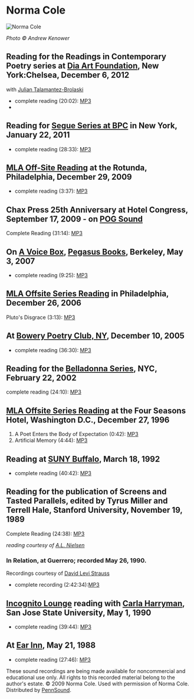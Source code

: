 Norma Cole
==========

![Norma Cole](http://media.sas.upenn.edu/pennsound/authors/Cole/norma-cole.jpg)

*Photo © Andrew Kenower*


Reading for the Readings in Contemporary Poetry series at [Dia Art Foundation](http://writing.upenn.edu/pennsound/x/Dia.php), New York:Chelsea, December 6, 2012
----------------------------------------------------------------------------------------------------------------------------------------------------------------

with [Julian Talamantez-Brolaski](http://writing.upenn.edu/pennsound/x/Dia.php#12-6-12)

-   complete reading (20:02): [MP3](http://media.sas.upenn.edu/pennsound/groups/Dia/Cole-Norma_Dia-NYC_12-6-12.mp3)
-   

Reading for [Segue Series at BPC](http://writing.upenn.edu/pennsound/x/Segue-BPC.php) in New York, January 22, 2011
-------------------------------------------------------------------------------------------------------------------

-   complete reading (28:33): [MP3](http://media.sas.upenn.edu/pennsound/groups/BPC/Cole-Norma_Segue-Series_01-22-2011.mp3)


[MLA Off-Site Reading](http://writing.upenn.edu/pennsound/x/MLA-Offsite.php) at the Rotunda, Philadelphia, December 29, 2009
----------------------------------------------------------------------------------------------------------------------------

-   complete reading (3:37): [MP3](http://media.sas.upenn.edu/pennsound/groups/MLA-Offsite/2009_On-Site-and-Off-Site_Philadelphia/MLA-Off-Site/MLA-Off-Site-Reading_14_Norma-Cole_The-Rotunda_Philadelphia_12-29-09.mp3)

Chax Press 25th Anniversary at Hotel Congress, September 17, 2009 - on [POG Sound](http://writing.upenn.edu/pennsound/x/POG-Sound.php#Hotel-congress-9-09)
----------------------------------------------------------------------------------------------------------------------------------------------------------

Complete Reading (31:14): [MP3](http://media.sas.upenn.edu/pennsound/authors/Cole/Cole-Norma_Chax-25-Anniversary_AZ_9-17-09.mp3)

On [A Voice Box](http://writing.upenn.edu/pennsound/x/A-Voice-Box.php), [Pegasus Books](http://andrewkenower.typepad.com/a_voice_box/2007/05/test.html), Berkeley, May 3, 2007
------------------------------------------------------------------------------------------------------------------------------------------------------------------------------

-   complete reading (9:25): [MP3](http://media.sas.upenn.edu/pennsound/authors/Cole/Cole-Norma_Complete-Reading_A-Voice-Box_Pegasus-Books_05-03-07.mp3)


[MLA Offsite Series Reading](http://writing.upenn.edu/pennsound/x/MLA-Offsite.php#12-26-06) in Philadelphia, December 26, 2006
------------------------------------------------------------------------------------------------------------------------------

Pluto's Disgrace (3:13): [MP3](http://media.sas.upenn.edu/pennsound/authors/Cole/MLA-06/Cole-Norma_Plutos-Disgrace_MLA_Philadelphia_12-26-06.mp3)

At [Bowery Poetry Club, NY](http://www.writing.upenn.edu/pennsound/x/Segue-BPC.html), December 10, 2005
-------------------------------------------------------------------------------------------------------

-   complete reading (36:30): [MP3](http://media.sas.upenn.edu/pennsound/authors/Cole/Cole-Norma_Segue_NY_12-10-05.mp3)

Reading for the [Belladonna Series](http://writing.upenn.edu/pennsound/x/Belladonna.php), NYC, February 22, 2002
----------------------------------------------------------------------------------------------------------------

complete reading (24:10): [MP3](http://media.sas.upenn.edu/pennsound/authors/Cole/Cole-Norma_Belladonna_2-22-02.mp3)


[MLA Offsite Series Reading](http://writing.upenn.edu/pennsound/x/MLA-Offsite.php#12-27-96) at the Four Seasons Hotel, Washington D.C., December 27, 1996
---------------------------------------------------------------------------------------------------------------------------------------------------------

1.  A Poet Enters the Body of Expectation (0:42): [MP3](http://media.sas.upenn.edu/pennsound/authors/Cole/Cole-Norma_1_Poet-Enters-Body-of-Expectation_MLA_DC_12-27-96.mp3)
2.  Artificial Memory (4:44): [MP3](http://media.sas.upenn.edu/pennsound/authors/Cole/Cole-Norma_2_Artificial-Memory_MLA_DC_12-27-96.mp3)


Reading at [SUNY Buffalo](Buffalo.php), March 18, 1992
------------------------------------------------------

-   complete reading (40:42): [MP3](http://media.sas.upenn.edu/pennsound/authors/Cole/Cole-Norma_Complete-Reading_Buffalo_3-18-92.mp3)

Reading for the publication of <span class="title">Screens and Tasted Parallels</span>, edited by Tyrus Miller and Terrell Hale, Stanford University, November 19, 1989
-----------------------------------------------------------------------------------------------------------------------------------------------------------------------

Complete Reading (24:38): [MP3](http://media.sas.upenn.edu/pennsound/authors/Cole/Cole-Norma_Complete-Reading_Stanford-University_11-19-89.mp3)

*reading courtesy of [A.L. Nielsen](http://writing.upenn.edu/pennsound/x/Nielsen.php)*

### In Relation, at Guerrero; recorded May 26, 1990.

Recordings courtesy of [David Levi Strauss](David-Levi-Strauss-Collection.php)

-   complete recording (2:42:34):[MP3](http://media.sas.upenn.edu/pennsound/authors/Cole/Cole-Norma_Complete-Recording_In-Relation_Guerrero_5-26-1990.mp3)

[Incognito Lounge](http://writing.upenn.edu/pennsound/x/Incognito-Lounge.php) reading with [Carla Harryman](http://writing.upenn.edu/pennsound/x/Harryman.php), San Jose State University, May 1, 1990
------------------------------------------------------------------------------------------------------------------------------------------------------------------------------------------------------

-   complete reading (39:44): [MP3](http://media.sas.upenn.edu/pennsound/authors/Cole/Cole-Norma_01_San%20Jose%20State%20University_01-May-1990.mp3)

At [Ear Inn](http://www.writing.upenn.edu/pennsound/x/Ear-Inn.html), May 21, 1988
---------------------------------------------------------------------------------

-   complete reading (27:46): [MP3](http://media.sas.upenn.edu/pennsound/authors/Cole/Cole-Norma_Complete-Reading_Ear-Inn_05-21-88.mp3)

These sound recordings are being made available for noncommercial and educational use only.
All rights to this recorded material belong to the author's estate. © 2009 Norma Cole.
Used with permission of Norma Cole. Distributed by [PennSound](../index.html).
